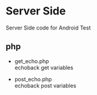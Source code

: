 Server Side
===============

Server Side code for Android Test <br/>

## php <br/>
* get_echo.php <br/>
echoback get variables <br/>

* post_echo.php <br/>
echoback post variables <br/>

